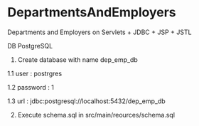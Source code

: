 # DepartmentsAndEmployers
Departments and Employers on Servlets + JDBC + JSP + JSTL

DB PostgreSQL
1. Create database with name dep_emp_db

1.1 user     : postrgres

1.2 password : 1

1.3 url      : jdbc:postgresql://localhost:5432/dep_emp_db

2. Execute schema.sql in src/main/reources/schema.sql

